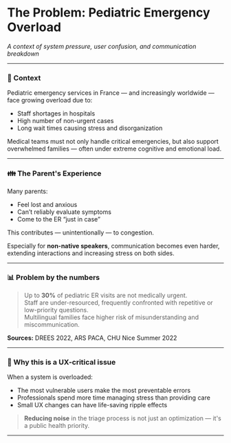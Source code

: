 # The Problem: Pediatric Emergency Overload
*A context of system pressure, user confusion, and communication breakdown*

---

### 🚨 Context

Pediatric emergency services in France — and increasingly worldwide — face growing overload due to:

- Staff shortages in hospitals
- High number of non-urgent cases
- Long wait times causing stress and disorganization

Medical teams must not only handle critical emergencies, but also support overwhelmed families — often under extreme cognitive and emotional load.

---

### 👪 The Parent's Experience

Many parents:
- Feel lost and anxious
- Can’t reliably evaluate symptoms
- Come to the ER “just in case”

This contributes — unintentionally — to congestion.

Especially for **non-native speakers**, communication becomes even harder, extending interactions and increasing stress on both sides.

---

### 📊 Problem by the numbers

> Up to **30%** of pediatric ER visits are not medically urgent.  
> Staff are under-resourced, frequently confronted with repetitive or low-priority questions.  
> Multilingual families face higher risk of misunderstanding and miscommunication.

**Sources:** DREES 2022, ARS PACA, CHU Nice Summer 2022

---

### 🎯 Why this is a UX-critical issue

When a system is overloaded:
- The most vulnerable users make the most preventable errors
- Professionals spend more time managing stress than providing care
- Small UX changes can have life-saving ripple effects

> **Reducing noise** in the triage process is not just an optimization — it's a public health priority.

---
